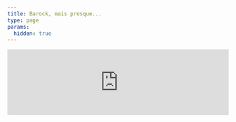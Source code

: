 ```yaml
---
title: Barock, mais presque...
type: page
params:
  hidden: true
---
```


<iframe id="iframe_assoconnect" src="https://ac.musik-europa-breizh.fr/collect/description/545535-q-barock-mais-presque-lomener?iframe=1" allow="payment" width="100%" style="overflow: hidden; border: 0; max-height: none;" scrolling="no" onload="window.location.href='#iframe_assoconnect'"></iframe><script>window.addEventListener("message", function(event) {if(event.data.action === "iframe.height" && (event.origin === "https://ac.musik-europa-breizh.fr" || event.origin === "https://pay.assoconnect.com")){document.getElementById("iframe_assoconnect").height = event.data.height;}});</script><style>#iframe_assoconnect{border: 0}</style>
